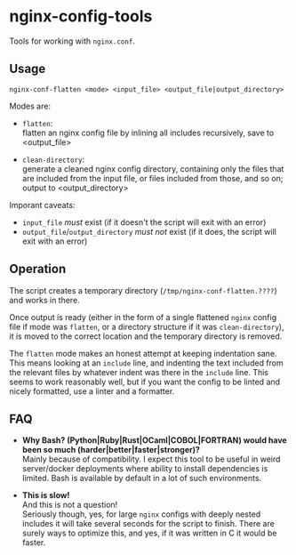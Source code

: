 # nginx-config-tools

Tools for working with `nginx.conf`.

## Usage

```
nginx-conf-flatten <mode> <input_file> <output_file|output_directory>
```

Modes are:

 - `flatten`:  
   flatten an nginx config file by inlining all includes recursively,
   save to <output_file>
        
 - `clean-directory`:  
   generate a cleaned nginx config directory, containing only the files that
   are included from the input file, or files included from those, and so on;
   output to <output_directory>

Imporant caveats:

 - `input_file` *must* exist (if it doesn't the script will exit with an error)
 - `output_file`/`output_directory` *must not* exist (if it does, the script will exit with an error)


## Operation

The script creates a temporary directory (`/tmp/nginx-conf-flatten.????`) and works in there.

Once output is ready (either in the form of a single flattened `nginx` config file if mode was `flatten`, or a directory structure if it was `clean-directory`), it is moved to the correct location and the temporary directory is removed.

The `flatten` mode makes an honest attempt at keeping indentation sane. This means looking at an `include` line, and indenting the text included from the relevant files by whatever indent was there in the `include` line. This seems to work reasonably well, but if you want the config to be linted and nicely formatted, use a linter and a formatter.

## FAQ

 - **Why Bash? (Python|Ruby|Rust|OCaml|COBOL|FORTRAN) would have been so much (harder|better|faster|stronger)?**  
   Mainly because of compatibility. I expect this tool to be useful in weird server/docker deployments where ability to install dependencies is limited. Bash is available by default in a lot of such environments.
 
 - **This is slow!**  
   And this is not a question!  
   Seriously though, yes, for large `nginx` configs with deeply nested includes it will take several seconds for the script to finish. There are surely ways to optimize this, and yes, if it was written in C it would be faster.
